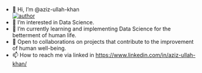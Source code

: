 - 👋 Hi, I’m @aziz-ullah-khan\
[![author](https://img.shields.io/badge/LinkedIn-0077B5?style=for-the-badge&logo=linkedin&logoColor=white)](https://www.linkedin.com/in/aziz-ullah-khan/)
- 👀 I’m interested in Data Science. 
- 🌱 I’m currently learning and implementing Data Science for the betterment of human life.
- 💞️ Open to collaborations on projects that contribute to the improvement of human well-being.
- 📫 How to reach me via linked in https://www.linkedin.com/in/aziz-ullah-khan/

<!---
aziz-ullah-khan/aziz-ullah-khan is a ✨ special ✨ repository because its `README.md` (this file) appears on your GitHub profile.
You can click the Preview link to take a look at your changes.
--->
